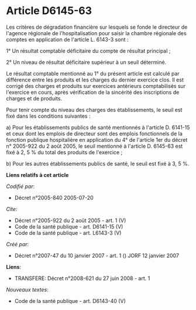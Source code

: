# Article D6145-63

Les critères de dégradation financière sur lesquels se fonde le directeur de l'agence régionale de l'hospitalisation pour
saisir la chambre régionale des comptes en application de l'article L. 6143-3 sont : 

1° Un résultat comptable déficitaire du compte de résultat principal ; 

2° Un niveau de résultat déficitaire supérieur à un seuil déterminé. 

Le résultat comptable mentionné au 1° du présent article est calculé par différence entre les produits et les charges du
dernier exercice clos. Il est corrigé des charges et produits sur exercices antérieurs comptabilisés sur l'exercice en cours,
après vérification de la sincérité des inscriptions de charges et de produits. 

Pour tenir compte du niveau des charges des établissements, le seuil est fixé dans les conditions suivantes : 

a) Pour les établissements publics de santé mentionnés à l'article D. 6141-15 et ceux dont les emplois de directeur sont des
emplois fonctionnels de la fonction publique hospitalière en application du 4° de l'article 1er du décret n° 2005-922 du 2
août 2005, le seuil mentionné à l'article D. 6145-63 est fixé à 2, 5 % du total des produits de l'exercice ; 

b) Pour les autres établissements publics de santé, le seuil est fixé à 3, 5 %.

**Liens relatifs à cet article**

_Codifié par_:

  - Décret n°2005-840 2005-07-20

_Cite_:

  - Décret n°2005-922 du 2 août 2005 - art. 1 (V)
  - Code de la santé publique - art. D6141-15 (V)
  - Code de la santé publique - art. L6143-3 (V)

_Créé par_:

  - Décret n°2007-47 du 10 janvier 2007 - art. 1 () JORF 12 janvier 2007

**Liens**:

  - TRANSFERE: Décret n°2008-621 du 27 juin 2008 - art. 1

_Nouveaux textes_:

  - Code de la santé publique - art. D6143-40 (V)
